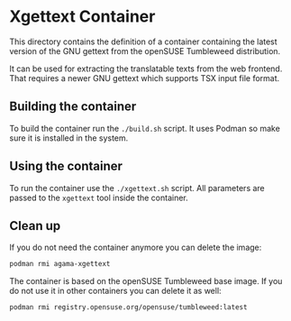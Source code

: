 # Xgettext Container

This directory contains the definition of a container containing the latest
version of the GNU gettext from the openSUSE Tumbleweed distribution.

It can be used for extracting the translatable texts from the web frontend.
That requires a newer GNU gettext which supports TSX input file format.

## Building the container

To build the container run the `./build.sh` script. It uses Podman so make sure
it is installed in the system.

## Using the container

To run the container use the `./xgettext.sh` script. All parameters are passed
to the `xgettext` tool inside the container.

## Clean up

If you do not need the container anymore you can delete the image:

```sh
podman rmi agama-xgettext
```

The container is based on the openSUSE Tumbleweed base image. If you do not use
it in other containers you can delete it as well:

```sh
podman rmi registry.opensuse.org/opensuse/tumbleweed:latest
```
